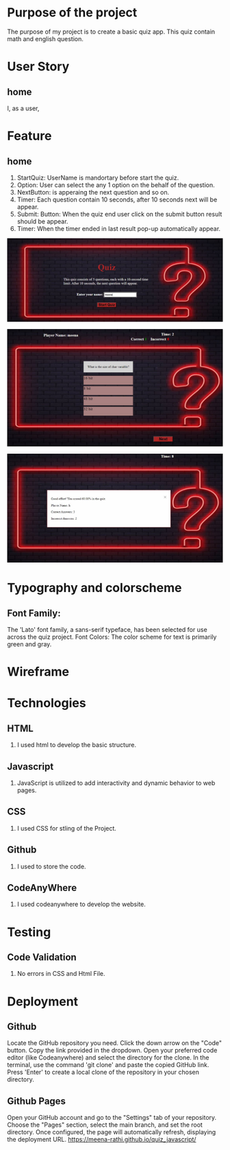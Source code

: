 
# Purpose of the project #

The purpose of my project is to create a basic quiz app. This quiz contain math and english question.

# User Story #

## home ##
I, as a user, 


# Feature #

## home ##

1. StartQuiz: UserName is mandortary before start the quiz.
2. Option: User can select the any 1 option on the behalf of the question.
3. NextButton: is apperaing the next question and so on.
4. Timer: Each question contain 10 seconds, after 10 seconds next will be appear.
5. Submit: Button: When the quiz end user click on the submit button result should be appear.
6. Timer: When the timer ended in last result pop-up automatically appear.

![Home](readme/quiz.JPG)

![Question](readme/questions.JPG)

![Result](readme/result.JPG)

# Typography and colorscheme #

## Font Family: ##

The 'Lato' font family, a sans-serif typeface, has been selected for use across the quiz project.
Font Colors:
The color scheme for text is primarily green and gray.



# Wireframe #

# Technologies #

## HTML ##

1. I used html to develop the basic structure.
## Javascript ## 

1. JavaScript is utilized to add interactivity and dynamic behavior to web pages.
## CSS ##

1. I used CSS for stling of the Project.
## Github ##

1. I used to store the code.
## CodeAnyWhere ##

1. I used codeanywhere to develop the website.

# Testing #

## Code Validation ##
1. No errors in CSS and Html File.




# Deployment #
## Github ##

Locate the GitHub repository you need.
Click the down arrow on the "Code" button.
Copy the link provided in the dropdown.
Open your preferred code editor (like Codeanywhere) and select the directory for the clone.
In the terminal, use the command 'git clone' and paste the copied GitHub link.
Press 'Enter' to create a local clone of the repository in your chosen directory.
## Github Pages ##

Open your GitHub account and go to the "Settings" tab of your repository.
Choose the "Pages" section, select the main branch, and set the root directory.
Once configured, the page will automatically refresh, displaying the deployment URL.
https://meena-rathi.github.io/quiz_javascript/